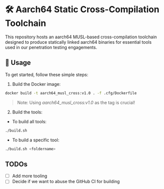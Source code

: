 # 🛠️ Aarch64 Static Cross-Compilation Toolchain

This repository hosts an aarch64 MUSL-based cross-compilation toolchain designed to produce statically linked aarch64 binaries for essential tools used in our penetration testing engagements.

## 🚀 Usage

To get started, follow these simple steps:

1. Build the Docker image:

```sh
docker build -t aarch64_musl_cross:v1.0 . -f .cfg/Dockerfile
```

> Note: Using _aarch64_musl_cross:v1.0_ as the tag is crucial!

2. Build the tools:

- To build all tools:

```sh
./build.sh
```

- To build a specific tool:

```sh
./build.sh <foldername>
```

## TODOs

- [ ] Add more tooling
- [ ] Decide if we want to abuse the GitHub CI for building
